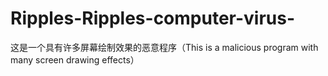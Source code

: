 # Ripples-Ripples-computer-virus-
这是一个具有许多屏幕绘制效果的恶意程序（This is a malicious program with many screen drawing effects）
